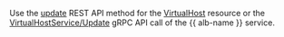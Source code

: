 Use the [update](../../application-load-balancer/api-ref/VirtualHost/update.md) REST API method for the [VirtualHost](../../application-load-balancer/api-ref/VirtualHost/) resource or the [VirtualHostService/Update](../../application-load-balancer/api-ref/grpc/virtual_host_service.md#Update) gRPC API call of the {{ alb-name }} service.